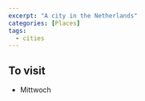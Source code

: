 ```yaml
---
excerpt: "A city in the Netherlands"
categories: [Places]
tags:
  - cities 
---
```

## To visit
- Mittwoch